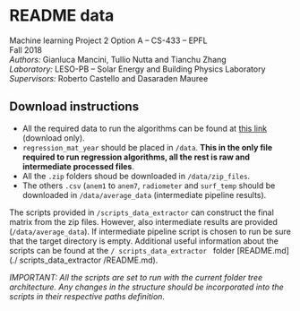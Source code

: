 #  README data

Machine learning Project 2 Option A – CS-433 – EPFL<br>
Fall 2018<br>
*Authors:* Gianluca Mancini, Tullio Nutta and Tianchu Zhang<br>
*Laboratory:* LESO-PB – Solar Energy and Building Physics Laboratory<br>
*Supervisors:* Roberto Castello and Dasaraden Mauree

## Download instructions

- All the required data to run the algorithms can be found at [this link](https://enacshare.epfl.ch/d6GU2cHxX8pti3W7VSkPu) (download only).
- ``regression_mat_year`` should be placed in ``/data``. **This in the only file required to run regression algorithms, all the rest is raw and intermediate processed files**.
- All the ``.zip`` folders shoud be downloaded in ``/data/zip_files``.
- The others ``.csv`` (``anem1`` to ``anem7``, ``radiometer`` and ``surf_temp`` should be downloaded in ``/data/average_data`` (intermediate pipeline results).

The scripts provided in ``/scripts_data_extractor`` can construct the final matrix from the zip files. However, also intermediate results are provided (``/data/average_data``). If intermediate pipeline script is chosen to run be sure that the target directory is empty. Additional useful information about the scripts can be found at the `/ scripts_data_extractor ` folder [README.md](./ scripts_data_extractor /README.md).


*IMPORTANT: All the scripts are set to run with the current folder tree architecture.  Any changes in the structure should be incorporated into the scripts in their respective paths definition.*